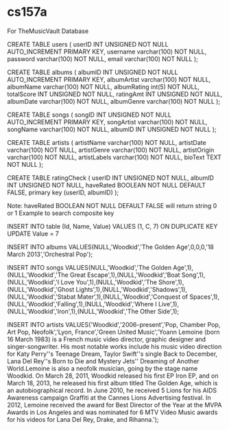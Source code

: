 # cs157a

For TheMusicVault Database

CREATE TABLE users (
  userID INT UNSIGNED NOT NULL AUTO_INCREMENT PRIMARY KEY,
  username varchar(100) NOT NULL,
  password varchar(100) NOT NULL,
  email varchar(100) NOT NULL
);

CREATE TABLE albums (
  albumID INT UNSIGNED NOT NULL AUTO_INCREMENT PRIMARY KEY,
  albumArtist varchar(100) NOT NULL,
  albumName varchar(100) NOT NULL,
  albumRating int(5) NOT NULL,
  totalScore INT UNSIGNED NOT NULL,
  ratingAmt INT UNSIGNED NOT NULL,
  albumDate varchar(100) NOT NULL,
  albumGenre varchar(100) NOT NULL
);

CREATE TABLE songs (
  songID INT UNSIGNED NOT NULL AUTO_INCREMENT PRIMARY KEY,
  songArtist varchar(100) NOT NULL,
  songName varchar(100) NOT NULL,
  albumID INT UNSIGNED NOT NULL
);

CREATE TABLE artists (
  artistName varchar(100) NOT NULL,
  artistDate varchar(100) NOT NULL,
  artistGenre varchar(100) NOT NULL,
  artistOrigin varchar(100) NOT NULL,
  artistLabels varchar(100) NOT NULL,
  bioText TEXT NOT NULL
);

CREATE TABLE ratingCheck (
    userID INT UNSIGNED NOT NULL,
    albumID INT UNSIGNED NOT NULL,
    haveRated BOOLEAN NOT NULL DEFAULT FALSE,
    primary key (userID, albumID)
);

Note: haveRated BOOLEAN NOT NULL DEFAULT FALSE will return string 0 or 1
Example to search composite key

INSERT INTO table (Id, Name, Value)
VALUES (1, C, 7)
ON DUPLICATE KEY UPDATE Value = 7

INSERT INTO albums VALUES(NULL,'Woodkid','The Golden Age',0,0,0,'18 March 2013','Orchestral Pop');

INSERT INTO songs VALUES(NULL,'Woodkid','The Golden Age',1),(NULL,'Woodkid','The Great Escape',1),(NULL,'Woodkid','Boat Song',1),(NULL,'Woodkid','I Love You',1),(NULL,'Woodkid','The Shore',1),(NULL,'Woodkid','Ghost Lights',1),(NULL,'Woodkid','Shadows',1),(NULL,'Woodkid','Stabat Mater',1),(NULL,'Woodkid','Conquest of Spaces',1),(NULL,'Woodkid','Falling',1),(NULL,'Woodkid','Where I Live',1),(NULL,'Woodkid','Iron',1),(NULL,'Woodkid','The Other Side',1);


INSERT INTO artists VALUES('Woodkid','2006-present','Pop, Chamber Pop, Art Pop, Neofolk','Lyon, France','Green United Music','Yoann Lemoine (born 16 March 1983) is a French music video director, graphic designer and singer-songwriter. His most notable works include his music video direction for Katy Perry''s Teenage Dream, Taylor Swift''s single Back to December, Lana Del Rey''s Born to Die and Mystery Jets'' Dreaming of Another World.Lemoine is also a neofolk musician, going by the stage name Woodkid. On March 28, 2011, Woodkid released his first EP Iron EP, and on March 18, 2013, he released his first album titled The Golden Age, which is an autobiographical record. In June 2010, he received 5 Lions for his AIDS Awareness campaign Graffiti at the Cannes Lions Advertising festival. In 2012, Lemoine received the award for Best Director of the Year at the MVPA Awards in Los Angeles and was nominated for 6 MTV Video Music awards for his videos for Lana Del Rey, Drake, and Rihanna.');
